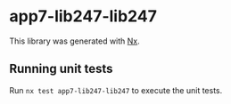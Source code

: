 # app7-lib247-lib247

This library was generated with [Nx](https://nx.dev).

## Running unit tests

Run `nx test app7-lib247-lib247` to execute the unit tests.
